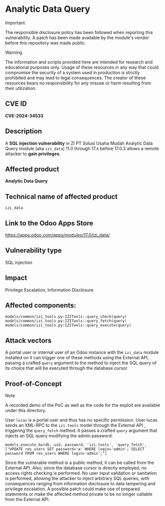 # Analytic Data Query

> [!IMPORTANT]  
> The responsible disclosure policy has been followed when reporting this vulnerability. A patch has been made available by the module's vendor before this repository was made public.

> [!WARNING]
> The information and scripts provided here are intended for research and educational purposes only. 
> Usage of these resources in any way that could compromise the security of a system used in production is strictly prohibited and may lead to legal consequences. 
> The creator of these resources bears no responsibility for any misuse or harm resulting from their utilization.

## CVE ID
**CVE-2024-34533** 

## Description
A **SQL injection vulnerability** in ZI PT Solusi Usaha Mudah Analytic Data Query module (aka `izi_data`) 11.0 through 17.x before 17.0.3 allows a remote attacker to **gain privileges**. 


## Affected product
**Analytic Data Query**

## Technical name of affected product
`izi_data`

## Link to the Odoo Apps Store
https://apps.odoo.com/apps/modules/17.0/izi_data/

## Vulnerability type
SQL injection

## Impact
Privilege Escalation, Information Disclosure

## Affected components: 
`models/common/izi_tools.py:IZITools::query_check(query)`
`models/common/izi_tools.py:IZITools::query_fetch(query)`
`models/common/izi_tools.py:IZITools::query_execute(query)`

## Attack vectors
A portal user or internal user of an Odoo instance with the `izi_data` module installed on it can trigger one of these methods using the External API, passing a crafted `query` argument to the method to inject the SQL query of its choice that will be executed through the database cursor. 


## Proof-of-Concept

> [!NOTE] 
> A recorded demo of the PoC as well as the code for the exploit are available under this directory.

User `lucas` is a portal user and thus has no specific permission. User lucas sends an XML-RPC to the `izi.tools` model through the External API , triggering the `query_fetch` method. It passes a crafted `query` argument that injects an SQL query modifying the admin password:


`models.execute_kw(db, uid, password, 'izi.tools', 'query_fetch', ["UPDATE res_users SET password='a' WHERE login='admin'; SELECT password FROM res_users WHERE login='admin';"]`


Since the vulnerable method is a public method, it can be called from the External API. Also, since the database cursor is directly employed, no access rights checking is performed. No user input validation or sanitation is performed, allowing the attacker to inject arbitrary SQL queries, with consequences ranging from information disclosure to data tampering and privilege escalation. A possible patch could make use of prepared statements or make the affected method private to be no longer callable from the External API.




